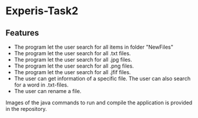 # Experis-Task2
## Features
- The program let the user search for all items in folder "NewFiles"
- The program let the user search for all .txt files.
- The program let the user search for all .jpg files.
- The program let the user search for all .png files.
- The program let the user search for all .jfif files.
- The user can get information of a specific file. The user can also search for a word in .txt-files.
- The user can rename a file.


Images of the java commands to run and compile the application is provided in the repository.
